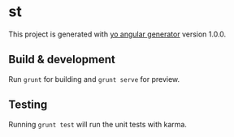 # st

This project is generated with [yo angular generator](https://github.com/yeoman/generator-angular)
version 1.0.0.

## Build & development

Run `grunt` for building and `grunt serve` for preview.

## Testing

Running `grunt test` will run the unit tests with karma.
